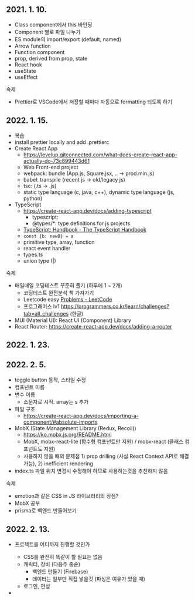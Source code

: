 ## 2021. 1. 10.

- Class component에서 this 바인딩
- Component 별로 파일 나누기
- ES module의 import/export (default, named)
- Arrow function
- Function component
- prop, derived from prop, state
- React hook
- useState
- useEffect

숙제

- Prettier로 VSCode에서 저장할 때마다 자동으로 formatting 되도록 하기

## 2022. 1. 15.

- 복습
- install prettier locally and add .prettierc
- Create React App
  - https://levelup.gitconnected.com/what-does-create-react-app-actually-do-73c899443d61
  - Web Front-end project
  - webpack: bundle (App.js, Square.jsx, .. -> prod.min.js)
  - babel: transpile (recent js -> old/legacy js)
  - tsc: (.ts -> .js)
  - static type language (c, java, c++), dynamic type language (js, python)
- TypeScript
  - https://create-react-app.dev/docs/adding-typescript
    - typescript:
    - @types/\*: type definitions for js projects
  - [TypeScript: Handbook - The TypeScript Handbook](https://www.typescriptlang.org/docs/handbook/intro.html)
  - `const {b: newB} = a`
  - primitive type, array, function
  - react event handler
  - types.ts
  - union type (|)

숙제

- 매일매일 코딩테스트 꾸준히 풀기 (하루에 1 ~ 2개)
  - 코딩테스트 완전분석 책 가져가기
  - Leetcode easy [Problems - LeetCode](https://leetcode.com/problemset/all/?difficulty=EASY&page=1)
  - 프로그래머스 lv1 https://programmers.co.kr/learn/challenges?tab=all_challenges (한글)
- MUI (Material UI): React UI (Component) Library
- React Router: https://create-react-app.dev/docs/adding-a-router

## 2022. 1. 23.

## 2022. 2. 5.

- toggle button 동작, 스타일 수정
- 컴포넌트 이름
- 변수 이름
  - 소문자로 시작. array는 s 추가
- 파일 구조
  - https://create-react-app.dev/docs/importing-a-component/#absolute-imports
- MobX (State Management Library (Redux, Recoil))
  - https://ko.mobx.js.org/README.html
  - MobX, mobx-react-lite (함수형 컴포넌트만 지원) / mobx-react (클래스 컴포넌트도 지원)
  - 사용하지 않을 때의 문제점 1) prop drilling (사실 React Context API로 해결 가능), 2) inefficient rendering
- index.ts
  파일 위치 변경시 수정해야 하므로 사용하는것을 추천하지 않음

숙제

- emotion과 같은 CSS in JS 라이브러리의 장점?
- MobX 공부
- prisma로 백엔드 만들어보기

## 2022. 2. 13.

- 프로젝트를 어디까지 진행할 것인가

  - CSS를 완전히 똑같이 할 필요는 없음
  - 캐릭터, 장비 (다음주 중순)
    - 백엔드 만들기 (Firebase)
    - 데이터는 일부만 직접 넣을것 (파싱은 여유가 있을 때)
  - 로그인, 편성

-
